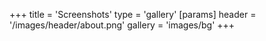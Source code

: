 +++
title = 'Screenshots'
type = 'gallery'
[params]
    header = '/images/header/about.png'
    gallery = 'images/bg'
+++
